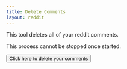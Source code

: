 ```yaml
---
title: Delete Comments
layout: reddit
---
```


This tool deletes all of your reddit comments.

This process cannot be stopped once started.

<div id="display-result">
<button type="button" onClick="doubleCheck()">Click here to delete your comments</button>
</div>
<script>
    function doubleCheck(){
        var x=document.getElementById('display-result');
        x.innerHTML='Are you sure?</p><p><button type="button" onClick="imSure()">Yes</button><button type="button" onClick="nope()">No</button>';
    }
    function nope(){
        var x=document.getElementById('display-result')
        x.innerHTML='<button type="button" onClick="doubleCheck()">Click here to delete your comments</button>';
    }
    function imSure(){
        var url="https://api.captainmeta4.me/reddit/clean_comments"
        var r = new XMLHttpRequest();
        r.open("POST", url);
        r.onload=function displayView(){
            var x = document.getElementById('display-result');
            x.innerHTML=r.response;
        }
        r.withCredentials=true;
        r.setRequestHeader('Content-Type', 'application/x-www-form-urlencoded');
        r.send();
        var x = document.getElementById('display-result');
        x.innerHTML='<p>Initiating...</p>'
    }
</script>
